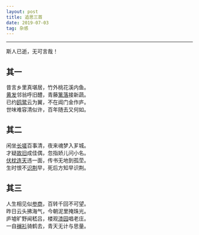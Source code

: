 ```yaml
---
layout: post
title: 追思三首
date: 2019-07-03
tag: 杂感
---
```


---

斯人已逝，无可言哉！

## 其一
昔言乡里真堪居，竹外桃花溪内鱼。  
[黄发](https://www.baike.com/wikiid/8325420082702050382?prd=result_list&view_id=pml00hn8n6800)邻翁呼旧醴，青藤[篱落](https://www.baike.com/wikiid/4505880342558059384?prd=home_search&search_id=yoa5jsztj1s00&view_id=2ld6kuss8hw000)接新蔬。  
已约[鸥鹭](https://www.baike.com/wikiid/5893158754606929835?prd=result_list&view_id=27huskqvc2dc00)云为翼，不在阊门金作庐。  
世味难容清似许，百年随去又何如。

## 其二
闲坐[长嗟](https://www.baike.com/wikiid/5162879612704301158?prd=home_search&search_id=1ti7gqwv2fls00&view_id=297b2zly6djw00)百事清，夜来魂梦入芗城。  
才疑[故旧](https://www.baike.com/wikiid/255341545104363241?prd=home_search&search_id=3r2x5cybpfs000&view_id=4igr5midyco000)成佳偶，忽指娇儿问小名。  
[伏枕](https://www.baike.com/wikiid/8021763412587579613?prd=home_search&search_id=2a8vw9qa005c00&view_id=d7thntpg87k00)[连天](https://www.baike.com/wikiid/639702368701002643?prd=result_list&view_id=k22b0pjqlhs00)违一面，传书无地到孤茔。  
生时恨不[识荆](https://www.baike.com/wikiid/7123683716282179459?prd=result_list&view_id=4gusqmh6gjk000)早，死后方知早识荆。

## 其三
人生相见似[参商](https://www.baike.com/wikiid/1282639639130533959?prd=result_list&view_id=272zjgs0fysk00)，百转千回不可望。  
昨日云头拂海气，今朝泥里掩珠光。  
庐墟旷野闻嵇吕，楼观[漆园](https://www.baike.com/wikiid/4740268006625335557?prd=result_list&view_id=4u1svy4p39c000)唱老庄。  
一自[襕衫](https://www.baike.com/wikiid/1864787475380586385?prd=home_search&search_id=49sa4b45gy4000&view_id=3b1z5gs57hw000)骑鹤去，青天无计与思量。
<br><br>